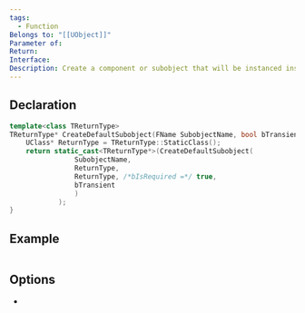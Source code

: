 ```yaml
---
tags:
  - Function
Belongs to: "[[UObject]]"
Parameter of: 
Return: 
Interface: 
Description: Create a component or subobject that will be instanced inside all instances of this class.
---
```


## Declaration

```cpp
template<class TReturnType> 
TReturnType* CreateDefaultSubobject(FName SubobjectName, bool bTransient = false) {  
	UClass* ReturnType = TReturnType::StaticClass();   
	return static_cast<TReturnType*>(CreateDefaultSubobject(
				SubobjectName, 
				ReturnType, 
				ReturnType, /*bIsRequired =*/ true, 
				bTransient
				)
			); 
}
```

## Example

```cpp
```

## Options
- 